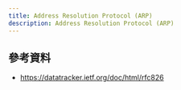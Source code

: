 ```yaml
---
title: Address Resolution Protocol (ARP)
description: Address Resolution Protocol (ARP)
---
```


## 參考資料

- https://datatracker.ietf.org/doc/html/rfc826
